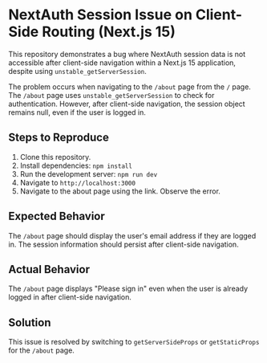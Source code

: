 # NextAuth Session Issue on Client-Side Routing (Next.js 15)

This repository demonstrates a bug where NextAuth session data is not accessible after client-side navigation within a Next.js 15 application, despite using `unstable_getServerSession`. 

The problem occurs when navigating to the `/about` page from the `/` page.  The `/about` page uses `unstable_getServerSession` to check for authentication. However, after client-side navigation, the session object remains null, even if the user is logged in.

## Steps to Reproduce

1. Clone this repository.
2. Install dependencies: `npm install`
3. Run the development server: `npm run dev`
4. Navigate to `http://localhost:3000`
5. Navigate to the about page using the link. Observe the error.

## Expected Behavior

The `/about` page should display the user's email address if they are logged in. The session information should persist after client-side navigation.

## Actual Behavior

The `/about` page displays "Please sign in" even when the user is already logged in after client-side navigation.

## Solution

This issue is resolved by switching to `getServerSideProps` or `getStaticProps` for the `/about` page.